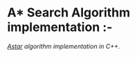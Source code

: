 
# A* Search Algorithm implementation :-
*[Astar](https://en.wikipedia.org/wiki/A*_search_algorithm) algorithm implementation in C++.*
